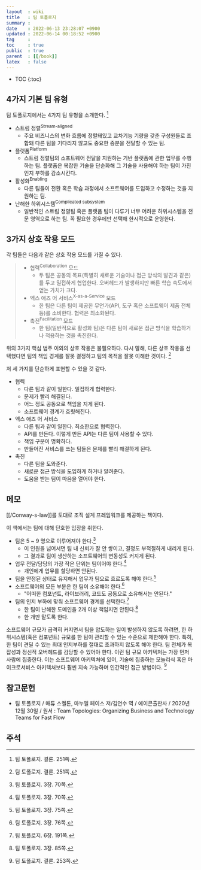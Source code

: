 ```yaml
---
layout  : wiki
title   : 팀 토폴로지
summary : 
date    : 2022-06-13 23:28:07 +0900
updated : 2022-06-14 00:18:52 +0900
tag     : 
toc     : true
public  : true
parent  : [[/book]]
latex   : false
---
```

* TOC
{:toc}

## 4가지 기본 팀 유형

팀 토폴로지에서는 4가지 팀 유형을 소개한다.
[^TEA-251]

>
- 스트림 정렬<sup>Stream-aligned</sup>
    - 주요 비즈니스의 변화 흐름에 정렬돼있고 교차기능 기량을 갖춘 구성원들로 조합돼 다른 팀을 기다리지 않고도 중요한 증분을 전달할 수 있는 팀.
- 플랫폼<sup>Platform</sup>
    - 스트림 정렬팀의 소프트웨어 전달을 지원하는 기반 플랫폼에 관한 업무를 수행하는 팀. 플랫폼은 복잡한 기술을 단순화해 그 기술을 사용해야 하는 팀이 가진 인지 부하를 감소시킨다.
- 활성화<sup>Enabling</sup>
    - 다른 팀들이 전환 혹은 학습 과정에서 소프트웨어를 도입하고 수정하는 것을 지원하는 팀.
- 난해한 하위시스템<sup>Complicated subsystem</sup>
    - 일반적인 스트림 정렬팀 혹은 플랫폼 팀이 다루기 너무 어려운 하위시스템을 전문 영역으로 하는 팀. 꼭 필요한 경우에만 선택해 한시적으로 운영한다.

## 3가지 상호 작용 모드

각 팀들은 다음과 같은 상호 작용 모드를 가질 수 있다.

>
> - 협력<sup>Collaboration</sup> 모드
>     - 두 팀은 공동의 목표(특별히 새로운 기술이나 접근 방식의 발견과 같은)를 두고 밀접하게 협업한다. 오버헤드가 발생하지만 빠른 학습 속도에서 얻는 가치가 크다.
> - 엑스 애즈 어 서비스<sup>X-as-a-Service</sup> 모드
>     - 한 팀은 다른 팀이 제공한 무언가(API, 도구 혹은 소프트웨어 제품 전체 등)를 소비한다. 협력은 최소화된다.
> - 촉진<sup>Facilitation</sup> 모드
>     - 한 팀(일반적으로 활성화 팀)은 다른 팀이 새로운 접근 방식을 학습하거나 적용하는 것을 촉진한다.
>
위의 3가지 핵심 범주 이외의 상호 작용은 불필요하다.
다시 말해, 다른 상호 작용을 선택했다면 팀의 책임 경계를 잘못 결정하고 팀의 목적을 잘못 이해한 것이다.
[^TEA-251]

저 세 가지를 단순하게 표현할 수 있을 것 같다.

- 협력
    - 다른 팀과 같이 일한다. 밀접하게 협력한다.
    - 문제가 빨리 해결된다.
    - 어느 정도 공동으로 책임을 지게 된다.
    - 소프트웨어 경계가 흐릿해진다.
- 엑스 애즈 어 서비스
    - 다른 팀과 같이 일한다. 최소한으로 협력한다.
    - API를 만든다. 이렇게 만든 API는 다른 팀이 사용할 수 있다.
    - 책임 구분이 명확하다.
    - 만들어진 서비스를 쓰는 팀들은 문제를 빨리 해결하게 된다.
- 촉진
    - 다른 팀을 도와준다.
    - 새로운 접근 방식을 도입하게 하거나 알려준다.
    - 도움을 받는 팀이 마음을 열어야 한다.


## 메모

[[/Conway-s-law]]를 토대로 조직 설계 프레임워크를 제공하는 책이다.

이 책에서는 팀에 대해 단호한 입장을 취한다.

- 팀은 5 ~ 9 명으로 이루어져야 한다.[^TEA-70]
    - 이 인원을 넘어서면 팀 내 신뢰가 잘 안 쌓이고, 결정도 부적절하게 내리게 된다.
    - 그 결과로 팀이 생산하는 소프트웨어의 변동성도 커지게 된다.
- 업무 전달/담당의 가장 작은 단위는 팀이어야 한다.[^TEA-70]
    - 개인에게 업무를 할당하면 안된다.
- 팀을 안정된 상태로 유지해서 업무가 팀으로 흐르도록 해야 한다.[^TEA-75]
- 소프트웨어의 모든 부분은 한 팀이 소유해야 한다.[^TEA-76]
    - "어떠한 컴포넌트, 라이브러리, 코드도 공동으로 소유해서는 안된다."
- 팀의 인지 부하에 맞춰 소프트웨어 경계를 선택한다.[^TEA-190]
    - 한 팀이 난해한 도메인을 2개 이상 책임지면 안된다.[^TEA-85]
    - 한 개만 맡도록 한다.

>
소프트웨어 규모가 급격히 커지면서 팀을 압도하는 일이 발생하지 않도록 하려면, 한 하위시스템(혹은 컴포넌트) 규모를 한 팀이 관리할 수 있는 수준으로 제한해야 한다.
특히, 한 팀이 견딜 수 있는 최대 인지부하를 절대로 초과하지 않도록 해야 한다.
팀 전체가 복잡성과 정신적 오버헤드를 감당할 수 있어야 한다.
이런 팀 규모 아키텍처는 가장 먼저 사람에 집중한다.
이는 소프트웨어 아키텍처에 있어, 기술에 집중하는 모놀리식 혹은 마이크로서비스 아키텍처보다 훨씬 지속 가능하며 인간적인 접근 방법이다.
[^TEA-253]



## 참고문헌

- 팀 토폴로지 / 매튜 스켈톤, 마누엘 페이스 저/김연수 역 / 에이콘출판사 / 2020년 12월 30일 / 원서 : Team Topologies: Organizing Business and Technology Teams for Fast Flow

## 주석

[^TEA-70]: 팀 토폴로지. 3장. 70쪽.
[^TEA-75]: 팀 토폴로지. 3장. 75쪽.
[^TEA-76]: 팀 토폴로지. 3장. 76쪽.
[^TEA-85]: 팀 토폴로지. 3장. 85쪽.
[^TEA-190]: 팀 토폴로지. 6장. 191쪽.
[^TEA-251]: 팀 토폴로지. 결론. 251쪽.
[^TEA-253]: 팀 토폴로지. 결론. 253쪽.

